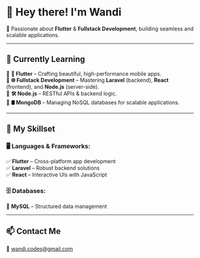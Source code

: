 # 👋 Hey there! I'm Wandi  

🚀 Passionate about **Flutter** & **Fullstack Development**, building seamless and scalable applications.  

---

## 🌱 Currently Learning  
🔹 **📱 Flutter** – Crafting beautiful, high-performance mobile apps.  
🔹 **🌐 Fullstack Development** – Mastering **Laravel** (backend), **React** (frontend), and **Node.js** (server-side).  
🔹 **🛠 Node.js** – RESTful APIs & backend logic.  
🔹 **🛢 MongoDB** – Managing NoSQL databases for scalable applications.  

---

## 💼 My Skillset  

### 🖥 **Languages & Frameworks:**  
✅ **Flutter** – Cross-platform app development  
✅ **Laravel** – Robust backend solutions  
✅ **React** – Interactive UIs with JavaScript  

### 🗄 **Databases:**  
💾 **MySQL** – Structured data management  

---

## 📫 Contact Me  
📧 [wandi.codes@gmail.com](mailto:wandi.codes@gmail.com)
